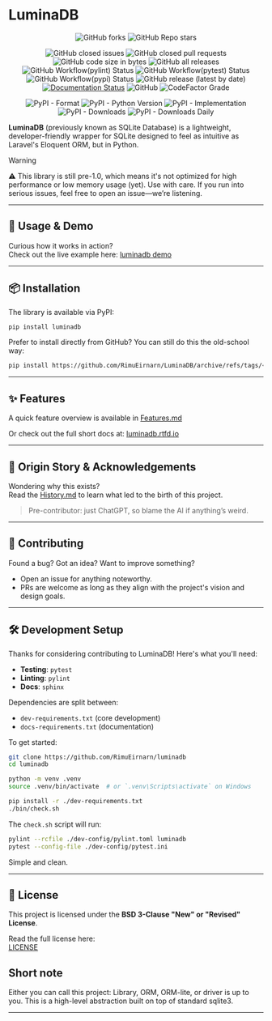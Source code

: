 # LuminaDB

<div align="center">

![GitHub forks](https://img.shields.io/github/forks/RimuEirnarn/luminadb?style=social)
![GitHub Repo stars](https://img.shields.io/github/stars/RimuEirnarn/luminadb?style=social)

![GitHub closed issues](https://img.shields.io/github/issues-closed-raw/RimuEirnarn/luminadb)
![GitHub closed pull requests](https://img.shields.io/github/issues-pr-closed/RimuEirnarn/luminadb)
![GitHub code size in bytes](https://img.shields.io/github/languages/code-size/RimuEirnarn/luminadb)
![GitHub all releases](https://img.shields.io/github/downloads/RimuEirnarn/luminadb/total)
![GitHub Workflow(pylint) Status](https://img.shields.io/github/actions/workflow/status/RimuEirnarn/luminadb/pylint.yml?label=lint)
![GitHub Workflow(pytest) Status](https://img.shields.io/github/actions/workflow/status/RimuEirnarn/luminadb/pytest.yml?label=tests)
![GitHub Workflow(pypi) Status](https://img.shields.io/github/actions/workflow/status/RimuEirnarn/luminadb/python-publish.yml)
![GitHub release (latest by date)](https://img.shields.io/github/v/release/RimuEirnarn/luminadb)
[![Documentation Status](https://readthedocs.org/projects/luminadb/badge/?version=latest)](https://luminadb.readthedocs.io/en/latest/?badge=latest)
![GitHub](https://img.shields.io/github/license/RimuEirnarn/luminadb)
![CodeFactor Grade](https://img.shields.io/codefactor/grade/github/RimuEirnarn/luminadb)

![PyPI - Format](https://img.shields.io/pypi/format/luminadb)
![PyPI - Python Version](https://img.shields.io/pypi/pyversions/luminadb?label=min%20python)
![PyPI - Implementation](https://img.shields.io/pypi/implementation/luminadb)
![PyPI - Downloads](https://img.shields.io/pypi/dm/luminadb?label=%28PyPI%29%20downloads)
![PyPI - Downloads Daily](https://img.shields.io/pypi/dd/luminadb?label=(PyPI)%20downloads%20daily)

</div>

**LuminaDB** (previously known as SQLite Database) is a lightweight, developer-friendly wrapper for SQLite designed to feel as intuitive as Laravel's Eloquent ORM, but in Python.

> [!WARNING]
> ⚠️ This library is still pre-1.0, which means it's not optimized for high performance or low memory usage (yet). Use with care. If you run into serious issues, feel free to open an issue—we’re listening.

---

## 🚀 Usage & Demo

Curious how it works in action?  
Check out the live example here: [luminadb demo](https://github.com/RimuEirnarn/LuminaDB_demo)

---

## 📦 Installation

The library is available via PyPI:

```sh
pip install luminadb
```

Prefer to install directly from GitHub? You can still do this the old-school way:

```sh
pip install https://github.com/RimuEirnarn/LuminaDB/archive/refs/tags/<latest-version>.zip
```

---

## ✨ Features

A quick feature overview is available in [Features.md](https://github.com/RimuEirnarn/LuminaDB/blob/main/docs/SimpleGuide.md)

Or check out the full short docs at:
[luminadb.rtfd.io](https://luminadb.rtfd.io/)

---

## 📖 Origin Story & Acknowledgements

Wondering why this exists?  
Read the [History.md](History.md) to learn what led to the birth of this project.

> Pre-contributor: just ChatGPT, so blame the AI if anything’s weird.

---

## 🤝 Contributing

Found a bug? Got an idea? Want to improve something?

- Open an issue for anything noteworthy.
- PRs are welcome as long as they align with the project's vision and design goals.

---

## 🛠️ Development Setup

Thanks for considering contributing to LuminaDB! Here's what you'll need:

- **Testing**: `pytest`
- **Linting**: `pylint`
- **Docs**: `sphinx`

Dependencies are split between:
- `dev-requirements.txt` (core development)
- `docs-requirements.txt` (documentation)

To get started:

```sh
git clone https://github.com/RimuEirnarn/luminadb
cd luminadb

python -m venv .venv
source .venv/bin/activate  # or `.venv\Scripts\activate` on Windows

pip install -r ./dev-requirements.txt
./bin/check.sh
```

The `check.sh` script will run:

```sh
pylint --rcfile ./dev-config/pylint.toml luminadb
pytest --config-file ./dev-config/pytest.ini
```

Simple and clean.

---

## 📄 License

This project is licensed under the **BSD 3-Clause "New" or "Revised" License**.

Read the full license here:  
[LICENSE](https://github.com/RimuEirnarn/LuminaDB/blob/main/LICENSE)

## Short note

Either you can call this project: Library, ORM, ORM-lite, or driver is up to you. This is a high-level abstraction built on top of standard sqlite3.

---
